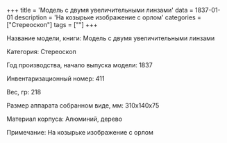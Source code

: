 +++
title = 'Модель с двумя увеличительными линзами'
data = 1837-01-01
description = 'На козырьке изображение с орлом'
categories = ["Стереоскоп"]
tags = [""]
+++

Название модели, книги: Модель с двумя увеличительными линзами

Категория: Стереоскоп

Год производства, начало выпуска модели: 1837

Инвентаризационный номер: 411

Вес, гр: 218

Размер аппарата  собранном виде, мм: 310х140х75

Материал корпуса: Алюминий, дерево

Примечание: На козырьке изображение с орлом

